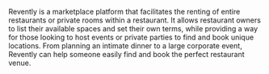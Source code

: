 Revently is a marketplace platform that facilitates the renting of entire restaurants or private rooms within a restaurant. It allows restaurant owners to list their available spaces and set their own terms, while providing a way for those looking to host events or private parties to find and book unique locations. From planning an intimate dinner to a large corporate event, Revently can help someone easily find and book the perfect restaurant venue.
